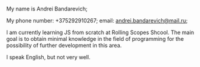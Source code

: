 My name is Andrei Bandarevich;

My phone number: +375292910267;
email: andrei.bandarevich@mail.ru;

I am currently learning JS from scratch at Rolling Scopes Shcool.  The main goal is to obtain minimal knowledge in the field of programming for the possibility of further development in this area.

I speak English, but not very well.
